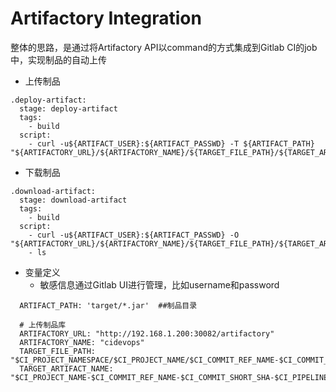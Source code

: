 # Artifactory Integration

整体的思路，是通过将Artifactory API以command的方式集成到Gitlab CI的job中，实现制品的自动上传
* 上传制品
```
.deploy-artifact:
  stage: deploy-artifact
  tags:
    - build
  script:
    - curl -u${ARTIFACT_USER}:${ARTIFACT_PASSWD} -T ${ARTIFACT_PATH} "${ARTIFACTORY_URL}/${ARTIFACTORY_NAME}/${TARGET_FILE_PATH}/${TARGET_ARTIFACT_NAME}"
```

* 下载制品
```
.download-artifact:
  stage: download-artifact
  tags:
    - build
  script:
    - curl -u${ARTIFACT_USER}:${ARTIFACT_PASSWD} -O "${ARTIFACTORY_URL}/${ARTIFACTORY_NAME}/${TARGET_FILE_PATH}/${TARGET_ARTIFACT_NAME}"
    - ls
```

* 变量定义
  * 敏感信息通过Gitlab UI进行管理，比如username和password
```
  ARTIFACT_PATH: 'target/*.jar'  ##制品目录

  # 上传制品库
  ARTIFACTORY_URL: "http://192.168.1.200:30082/artifactory"
  ARTIFACTORY_NAME: "cidevops"
  TARGET_FILE_PATH: "$CI_PROJECT_NAMESPACE/$CI_PROJECT_NAME/$CI_COMMIT_REF_NAME-$CI_COMMIT_SHORT_SHA-$CI_PIPELINE_ID"
  TARGET_ARTIFACT_NAME: "$CI_PROJECT_NAME-$CI_COMMIT_REF_NAME-$CI_COMMIT_SHORT_SHA-$CI_PIPELINE_ID.jar"
```

